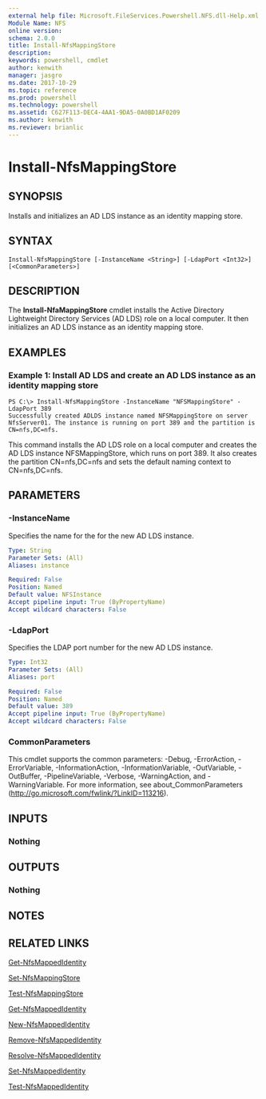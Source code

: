```yaml
---
external help file: Microsoft.FileServices.Powershell.NFS.dll-Help.xml
Module Name: NFS
online version: 
schema: 2.0.0
title: Install-NfsMappingStore
description: 
keywords: powershell, cmdlet
author: kenwith
manager: jasgro
ms.date: 2017-10-29
ms.topic: reference
ms.prod: powershell
ms.technology: powershell
ms.assetid: C627F113-DEC4-4AA1-9DA5-0A0BD1AF0209
ms.author: kenwith
ms.reviewer: brianlic
---
```


# Install-NfsMappingStore

## SYNOPSIS
Installs and initializes an AD LDS instance as an identity mapping store.

## SYNTAX

```
Install-NfsMappingStore [-InstanceName <String>] [-LdapPort <Int32>] [<CommonParameters>]
```

## DESCRIPTION
The **Install-NfaMappingStore** cmdlet installs the Active Directory Lightweight Directory Services (AD LDS) role on a local computer.
It then initializes an AD LDS instance as an identity mapping store.

## EXAMPLES

### Example 1: Install AD LDS and create an AD LDS instance as an identity mapping store
```
PS C:\> Install-NfsMappingStore -InstanceName "NFSMappingStore" -LdapPort 389
Successfully created ADLDS instance named NFSMappingStore on server NfsServer01. The instance is running on port 389 and the partition is CN=nfs,DC=nfs.
```

This command installs the AD LDS role on a local computer and creates the AD LDS instance NFSMappingStore, which runs on port 389.
It also creates the partition CN=nfs,DC=nfs and sets the default naming context to CN=nfs,DC=nfs.

## PARAMETERS

### -InstanceName
Specifies the name for the for the new AD LDS instance.

```yaml
Type: String
Parameter Sets: (All)
Aliases: instance

Required: False
Position: Named
Default value: NFSInstance
Accept pipeline input: True (ByPropertyName)
Accept wildcard characters: False
```

### -LdapPort
Specifies the LDAP port number for the new AD LDS instance.

```yaml
Type: Int32
Parameter Sets: (All)
Aliases: port

Required: False
Position: Named
Default value: 389
Accept pipeline input: True (ByPropertyName)
Accept wildcard characters: False
```

### CommonParameters
This cmdlet supports the common parameters: -Debug, -ErrorAction, -ErrorVariable, -InformationAction, -InformationVariable, -OutVariable, -OutBuffer, -PipelineVariable, -Verbose, -WarningAction, and -WarningVariable. For more information, see about_CommonParameters (http://go.microsoft.com/fwlink/?LinkID=113216).

## INPUTS

### Nothing

## OUTPUTS

### Nothing

## NOTES

## RELATED LINKS

[Get-NfsMappedIdentity](./Get-NfsMappedIdentity.md)

[Set-NfsMappingStore](./Set-NfsMappingStore.md)

[Test-NfsMappingStore](./Test-NfsMappingStore.md)

[Get-NfsMappedIdentity](./Get-NfsMappedIdentity.md)

[New-NfsMappedIdentity](./New-NfsMappedIdentity.md)

[Remove-NfsMappedIdentity](./Remove-NfsMappedIdentity.md)

[Resolve-NfsMappedIdentity](./Resolve-NfsMappedIdentity.md)

[Set-NfsMappedIdentity](./Set-NfsMappedIdentity.md)

[Test-NfsMappedIdentity](./Test-NfsMappedIdentity.md)

